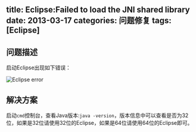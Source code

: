 ﻿title: Eclipse:Failed to load the JNI shared library
date: 2013-03-17
categories: 问题修复
tags: [Eclipse]
---


## 问题描述

启动Eclipse出现如下错误：

![Eclipse error](/images/eclipse_error.png)
<!-- more -->

## 解决方案

启动`cmd`控制台，查看Java版本:`java -version`，版本信息中可以查看是否为32位，如果是32位请使用32位的Eclipse，如果是64位请使用64位的Eclipse即可。
